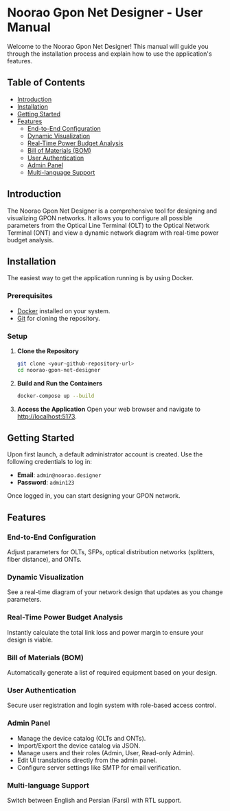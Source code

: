 # Noorao Gpon Net Designer - User Manual

Welcome to the Noorao Gpon Net Designer! This manual will guide you through the installation process and explain how to use the application's features.

## Table of Contents

- [Introduction](#introduction)
- [Installation](#installation)
- [Getting Started](#getting-started)
- [Features](#features)
  - [End-to-End Configuration](#end-to-end-configuration)
  - [Dynamic Visualization](#dynamic-visualization)
  - [Real-Time Power Budget Analysis](#real-time-power-budget-analysis)
  - [Bill of Materials (BOM)](#bill-of-materials-bom)
  - [User Authentication](#user-authentication)
  - [Admin Panel](#admin-panel)
  - [Multi-language Support](#multi-language-support)

## Introduction

The Noorao Gpon Net Designer is a comprehensive tool for designing and visualizing GPON networks. It allows you to configure all possible parameters from the Optical Line Terminal (OLT) to the Optical Network Terminal (ONT) and view a dynamic network diagram with real-time power budget analysis.

## Installation

The easiest way to get the application running is by using Docker.

### Prerequisites

- [Docker](https://www.docker.com/get-started) installed on your system.
- [Git](https://git-scm.com/) for cloning the repository.

### Setup

1.  **Clone the Repository**
    ```bash
    git clone <your-github-repository-url>
    cd noorao-gpon-net-designer
    ```

2.  **Build and Run the Containers**
    ```bash
    docker-compose up --build
    ```

3.  **Access the Application**
    Open your web browser and navigate to [http://localhost:5173](http://localhost:5173).

## Getting Started

Upon first launch, a default administrator account is created. Use the following credentials to log in:

-   **Email**: `admin@noorao.designer`
-   **Password**: `admin123`

Once logged in, you can start designing your GPON network.

## Features

### End-to-End Configuration

Adjust parameters for OLTs, SFPs, optical distribution networks (splitters, fiber distance), and ONTs.

### Dynamic Visualization

See a real-time diagram of your network design that updates as you change parameters.

### Real-Time Power Budget Analysis

Instantly calculate the total link loss and power margin to ensure your design is viable.

### Bill of Materials (BOM)

Automatically generate a list of required equipment based on your design.

### User Authentication

Secure user registration and login system with role-based access control.

### Admin Panel

- Manage the device catalog (OLTs and ONTs).
- Import/Export the device catalog via JSON.
- Manage users and their roles (Admin, User, Read-only Admin).
- Edit UI translations directly from the admin panel.
- Configure server settings like SMTP for email verification.

### Multi-language Support

Switch between English and Persian (Farsi) with RTL support.
